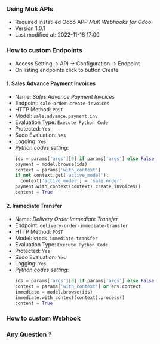 ### Using Muk APIs
- Required instatlled Odoo APP *MuK Webhooks for Odoo*
- Version 1.0.1
- Last modified at: 2022-11-18 17:00
### How to custom Endpoints
- Access Setting -> API -> Configuration -> Endpoint
- On listing endpoints click to button Create
#### 1. Sales Advance Payment Invoices
- Name: _Sales Advance Payment Invoices_
- Endpoint: `sale-order-create-invoices`
- HTTP Method: `POST`
- Model: `sale.advance.payment.inv`
- Evaluation Type: `Execute Python Code`
- Protected: `Yes`
- Sudo Evaluation: `Yes`
- Logging: `Yes`
- *Python codes setting*:
    ```python
    ids = params['args'][0] if params['args'] else False
    payment = model.browse(ids)
    context = params['with_context']
    if not context.get('active_model'):
      context['active_model'] = 'sale.order'
    payment.with_context(context).create_invoices()
    content = True
    ```
#### 2. Immediate Transfer
- Name: _Delivery Order Immediate Transfer_
- Endpoint: `delivery-order-immediate-transfer`
- HTTP Method: `POST`
- Model: `stock.immediate.transfer`
- Evaluation Type: `Execute Python Code`
- Protected: `Yes`
- Sudo Evaluation: `Yes`
- Logging: `Yes`
- *Python codes setting*:
    ```python
    ids = params['args'][0] if params['args'] else False
    context = params['with_context'] or env.context
    immediate = model.browse(ids)
    immediate.with_context(context).process()
    content = True
    ```
### How to custom Webhook

### Any Question ?
